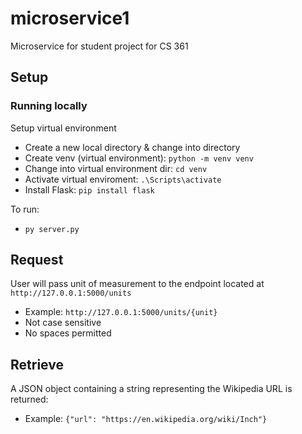 # microservice1
Microservice for student project for CS 361 

## Setup
### Running locally 
Setup virtual environment 
- Create a new local directory & change into directory
- Create venv (virtual environment): ```python -m venv venv```
- Change into virtual environment dir: ```cd venv```
- Activate virtual enviroment: ```.\Scripts\activate```
- Install Flask: ```pip install flask```

To run: 
- ```py server.py```

## Request
User will pass unit of measurement to the endpoint located at ```http://127.0.0.1:5000/units```
- Example: ```http://127.0.0.1:5000/units/{unit}```
 - Not case sensitive 
 - No spaces permitted 

## Retrieve 
A JSON object containing a string representing the Wikipedia URL is returned: 
- Example: ```{"url": "https://en.wikipedia.org/wiki/Inch"}```

